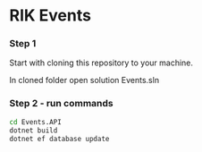 # RIK Events

### Step 1

Start with cloning this repository to your machine.

In cloned folder open solution Events.sln

### Step 2 - run commands

```bash
cd Events.API
dotnet build
dotnet ef database update
```

